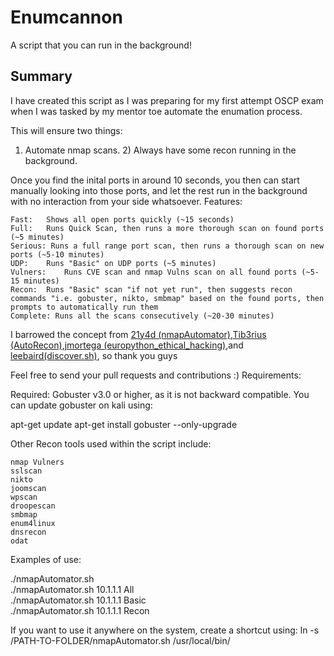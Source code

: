 <h1>Enumcannon</h1>

A script that you can run in the background!

<h2>Summary</h2>

I have created this script as I was preparing for my first attempt OSCP exam when I was tasked by my mentor toe automate the enumation process.

This will ensure two things:
1) Automate nmap scans. 2) Always have some recon running in the background.

Once you find the inital ports in around 10 seconds, you then can start manually looking into those ports, and let the rest run in the background with no interaction from your side whatsoever.
Features:

    Fast:	Shows all open ports quickly (~15 seconds)
    Full:	Runs Quick Scan, then runs a more thorough scan on found ports (~5 minutes)
    Serious: Runs a full range port scan, then runs a thorough scan on new ports (~5-10 minutes)
    UDP:	Runs "Basic" on UDP ports (~5 minutes)   
    Vulners:	Runs CVE scan and nmap Vulns scan on all found ports (~5-15 minutes)
    Recon:	Runs "Basic" scan "if not yet run", then suggests recon commands "i.e. gobuster, nikto, smbmap" based on the found ports, then prompts to automatically run them
    Complete: Runs all the scans consecutively (~20-30 minutes)

I barrowed the concept from <a href="https://github.com/21y4d/nmapAutomator">21y4d (nmapAutomator)</a>,<a href="https://github.com/Tib3rius/AutoRecon">Tib3rius (AutoRecon)</a>,<a href="https://github.com/jmortega/europython_ethical_hacking">jmortega (europython_ethical_hacking)</a>,and <a href="https://github.com/leebaird">leebaird(discover.sh)</a>, so thank you guys

Feel free to send your pull requests and contributions :)
Requirements:

Required: Gobuster v3.0 or higher, as it is not backward compatible.
You can update gobuster on kali using:

apt-get update
apt-get install gobuster --only-upgrade  

Other Recon tools used within the script include:

    nmap Vulners
    sslscan
    nikto
    joomscan
    wpscan
    droopescan
    smbmap
    enum4linux
    dnsrecon
    odat

Examples of use:

./nmapAutomator.sh <TARGET-IP> <TYPE>  
./nmapAutomator.sh 10.1.1.1 All  
./nmapAutomator.sh 10.1.1.1 Basic  
./nmapAutomator.sh 10.1.1.1 Recon  

If you want to use it anywhere on the system, create a shortcut using:
ln -s /PATH-TO-FOLDER/nmapAutomator.sh /usr/local/bin/
